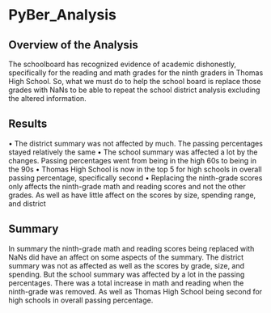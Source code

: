 # PyBer_Analysis
## Overview of the Analysis
The schoolboard has recognized evidence of academic dishonestly, specifically for the reading and math grades for the ninth graders in Thomas High School. So, what we must do to help the school board is replace those grades with NaNs to be able to repeat the school district analysis excluding the altered information.

## Results 
•	The district summary was not affected by much. The passing percentages stayed relatively the same 
•	The school summary was affected a lot by the changes. Passing percentages went from being in the high 60s to being in the 90s 
•	Thomas High School is now in the top 5 for high schools in overall passing percentage, specifically second 
•	Replacing the ninth-grade scores only affects the ninth-grade math and reading scores and not the other grades. As well as have little affect on the scores by size, spending range, and district

## Summary
In summary the ninth-grade math and reading scores being replaced with NaNs did have an affect on some aspects of the summary. The district summary was not as affected as well as the scores by grade, size, and spending. But the school summary was affected by a lot in the passing percentages. There was a total increase in math and reading when the ninth-grade was removed. As well as Thomas High School being second for high schools in overall passing percentage.

